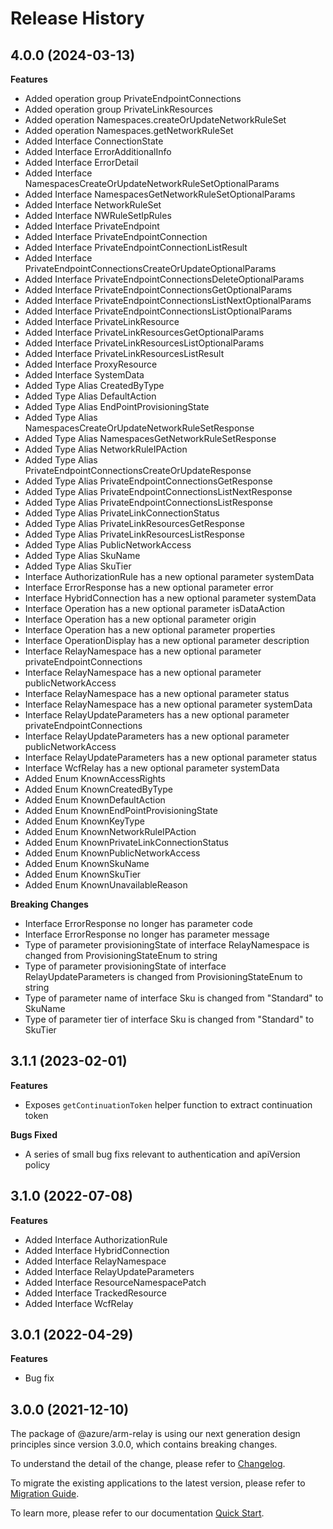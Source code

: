 # Release History
    
## 4.0.0 (2024-03-13)
    
**Features**

  - Added operation group PrivateEndpointConnections
  - Added operation group PrivateLinkResources
  - Added operation Namespaces.createOrUpdateNetworkRuleSet
  - Added operation Namespaces.getNetworkRuleSet
  - Added Interface ConnectionState
  - Added Interface ErrorAdditionalInfo
  - Added Interface ErrorDetail
  - Added Interface NamespacesCreateOrUpdateNetworkRuleSetOptionalParams
  - Added Interface NamespacesGetNetworkRuleSetOptionalParams
  - Added Interface NetworkRuleSet
  - Added Interface NWRuleSetIpRules
  - Added Interface PrivateEndpoint
  - Added Interface PrivateEndpointConnection
  - Added Interface PrivateEndpointConnectionListResult
  - Added Interface PrivateEndpointConnectionsCreateOrUpdateOptionalParams
  - Added Interface PrivateEndpointConnectionsDeleteOptionalParams
  - Added Interface PrivateEndpointConnectionsGetOptionalParams
  - Added Interface PrivateEndpointConnectionsListNextOptionalParams
  - Added Interface PrivateEndpointConnectionsListOptionalParams
  - Added Interface PrivateLinkResource
  - Added Interface PrivateLinkResourcesGetOptionalParams
  - Added Interface PrivateLinkResourcesListOptionalParams
  - Added Interface PrivateLinkResourcesListResult
  - Added Interface ProxyResource
  - Added Interface SystemData
  - Added Type Alias CreatedByType
  - Added Type Alias DefaultAction
  - Added Type Alias EndPointProvisioningState
  - Added Type Alias NamespacesCreateOrUpdateNetworkRuleSetResponse
  - Added Type Alias NamespacesGetNetworkRuleSetResponse
  - Added Type Alias NetworkRuleIPAction
  - Added Type Alias PrivateEndpointConnectionsCreateOrUpdateResponse
  - Added Type Alias PrivateEndpointConnectionsGetResponse
  - Added Type Alias PrivateEndpointConnectionsListNextResponse
  - Added Type Alias PrivateEndpointConnectionsListResponse
  - Added Type Alias PrivateLinkConnectionStatus
  - Added Type Alias PrivateLinkResourcesGetResponse
  - Added Type Alias PrivateLinkResourcesListResponse
  - Added Type Alias PublicNetworkAccess
  - Added Type Alias SkuName
  - Added Type Alias SkuTier
  - Interface AuthorizationRule has a new optional parameter systemData
  - Interface ErrorResponse has a new optional parameter error
  - Interface HybridConnection has a new optional parameter systemData
  - Interface Operation has a new optional parameter isDataAction
  - Interface Operation has a new optional parameter origin
  - Interface Operation has a new optional parameter properties
  - Interface OperationDisplay has a new optional parameter description
  - Interface RelayNamespace has a new optional parameter privateEndpointConnections
  - Interface RelayNamespace has a new optional parameter publicNetworkAccess
  - Interface RelayNamespace has a new optional parameter status
  - Interface RelayNamespace has a new optional parameter systemData
  - Interface RelayUpdateParameters has a new optional parameter privateEndpointConnections
  - Interface RelayUpdateParameters has a new optional parameter publicNetworkAccess
  - Interface RelayUpdateParameters has a new optional parameter status
  - Interface WcfRelay has a new optional parameter systemData
  - Added Enum KnownAccessRights
  - Added Enum KnownCreatedByType
  - Added Enum KnownDefaultAction
  - Added Enum KnownEndPointProvisioningState
  - Added Enum KnownKeyType
  - Added Enum KnownNetworkRuleIPAction
  - Added Enum KnownPrivateLinkConnectionStatus
  - Added Enum KnownPublicNetworkAccess
  - Added Enum KnownSkuName
  - Added Enum KnownSkuTier
  - Added Enum KnownUnavailableReason

**Breaking Changes**

  - Interface ErrorResponse no longer has parameter code
  - Interface ErrorResponse no longer has parameter message
  - Type of parameter provisioningState of interface RelayNamespace is changed from ProvisioningStateEnum to string
  - Type of parameter provisioningState of interface RelayUpdateParameters is changed from ProvisioningStateEnum to string
  - Type of parameter name of interface Sku is changed from "Standard" to SkuName
  - Type of parameter tier of interface Sku is changed from "Standard" to SkuTier
    
    
## 3.1.1 (2023-02-01)

**Features**

  - Exposes `getContinuationToken` helper function to extract continuation token

**Bugs Fixed**

  - A series of small bug fixs relevant to authentication and apiVersion policy

## 3.1.0 (2022-07-08)
    
**Features**

  - Added Interface AuthorizationRule
  - Added Interface HybridConnection
  - Added Interface RelayNamespace
  - Added Interface RelayUpdateParameters
  - Added Interface ResourceNamespacePatch
  - Added Interface TrackedResource
  - Added Interface WcfRelay
    
## 3.0.1 (2022-04-29)

**Features**

  - Bug fix

## 3.0.0 (2021-12-10)

The package of @azure/arm-relay is using our next generation design principles since version 3.0.0, which contains breaking changes.

To understand the detail of the change, please refer to [Changelog](https://aka.ms/js-track2-changelog).

To migrate the existing applications to the latest version, please refer to [Migration Guide](https://aka.ms/js-track2-migration-guide).

To learn more, please refer to our documentation [Quick Start](https://aka.ms/js-track2-quickstart).
